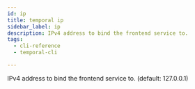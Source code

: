 ```yaml
---
id: ip
title: temporal ip
sidebar_label: ip
description: IPv4 address to bind the frontend service to.
tags:
  - cli-reference
  - temporal-cli

---
```


IPv4 address to bind the frontend service to.
(default: 127.0.0.1)
